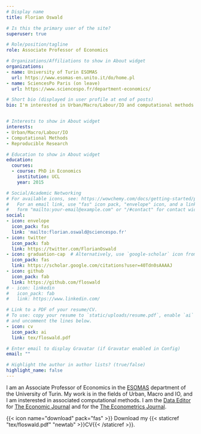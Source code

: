 ```yaml
---
# Display name
title: Florian Oswald

# Is this the primary user of the site?
superuser: true

# Role/position/tagline
role: Associate Professor of Economics

# Organizations/Affiliations to show in About widget
organizations:
- name: University of Turin ESOMAS
  url: https://www.esomas-en.unito.it/do/home.pl
- name: SciencesPo Paris (on leave)
  url: https://www.sciencespo.fr/department-economics/

# Short bio (displayed in user profile at end of posts)
bio: I'm interested in Urban/Macro/Labour/IO and computational methods


# Interests to show in About widget
interests:
- Urban/Macro/Labour/IO
- Computational Methods
- Reproducible Research

# Education to show in About widget
education:
  courses:
  - course: PhD in Economics
    institution: UCL
    year: 2015

# Social/Academic Networking
# For available icons, see: https://wowchemy.com/docs/getting-started/page-builder/#icons
#   For an email link, use "fas" icon pack, "envelope" icon, and a link in the
#   form "mailto:your-email@example.com" or "/#contact" for contact widget.
social:
- icon: envelope
  icon_pack: fas
  link: 'mailto:florian.oswald@sciencespo.fr'
- icon: twitter
  icon_pack: fab
  link: https://twitter.com/FlorianOswald
- icon: graduation-cap  # Alternatively, use `google-scholar` icon from `ai` icon pack
  icon_pack: fas
  link: https://scholar.google.com/citations?user=40Tdn0sAAAAJ
- icon: github
  icon_pack: fab
  link: https://github.com/floswald
# - icon: linkedin
#   icon_pack: fab
#   link: https://www.linkedin.com/

# Link to a PDF of your resume/CV.
# To use: copy your resume to `static/uploads/resume.pdf`, enable `ai` icons in `params.toml`, 
# and uncomment the lines below.
- icon: cv
  icon_pack: ai
  link: tex/floswald.pdf

# Enter email to display Gravatar (if Gravatar enabled in Config)
email: ""

# Highlight the author in author lists? (true/false)
highlight_name: false
---
```


I am an Associate Professor of Economics in the [ESOMAS](https://www.esomas-en.unito.it/do/home.pl) department of the University of Turin. My work is in the fields of Urban, Macro and IO, and I am insterested in associated computational methods.
I am the [Data Editor](https://ejdataeditor.github.io/) for [The Economic Journal](https://res.org.uk/journals/the-economic-journal/) and for the [The Econometrics Journal](https://res.org.uk/journals/the-econometrics-journal/).

{{< icon name="download" pack="fas" >}} Download my {{< staticref "tex/floswald.pdf" "newtab" >}}CV{{< /staticref >}}.
